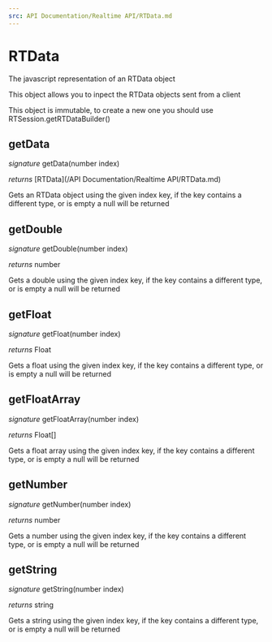 ```yaml
---
src: API Documentation/Realtime API/RTData.md
---
```


# RTData

The javascript representation of an RTData object

This object allows you to inpect the RTData objects sent from a client

This object is immutable, to create a new one you should use RTSession.getRTDataBuilder()


## getData
_signature_ getData(number index)</p>
_returns_ [RTData](/API Documentation/Realtime API/RTData.md)</p>
Gets an RTData object using the given index key, if the key contains a different type, or is empty a null will be returned

## getDouble
_signature_ getDouble(number index)</p>
_returns_ number</p>
Gets a double using the given index key, if the key contains a different type, or is empty a null will be returned

## getFloat
_signature_ getFloat(number index)</p>
_returns_ Float</p>
Gets a float using the given index key, if the key contains a different type, or is empty a null will be returned

## getFloatArray
_signature_ getFloatArray(number index)</p>
_returns_ Float[]</p>
Gets a float array using the given index key, if the key contains a different type, or is empty a null will be returned

## getNumber
_signature_ getNumber(number index)</p>
_returns_ number</p>
Gets a number using the given index key, if the key contains a different type, or is empty a null will be returned

## getString
_signature_ getString(number index)</p>
_returns_ string</p>
Gets a string using the given index key, if the key contains a different type, or is empty a null will be returned

